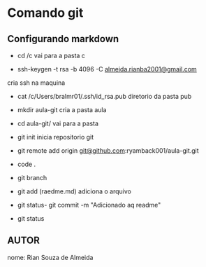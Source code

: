 # Comando git

## Configurando markdown
- cd /c 
vai para a pasta c

- ssh-keygen -t rsa -b 4096 -C almeida.rianba2001@gmail.com

cria ssh na maquina

- cat /c/Users/bralmr01/.ssh/id_rsa.pub
diretorio da pasta pub


- mkdir aula-git
cria a pasta aula

- cd aula-git/
vai para a pasta

- git init
inicia repositorio git

- git remote add origin git@github.com:ryamback001/aula-git.git

- code .

- git branch

- git add (raedme.md)  adiciona o arquivo

- git status- git commit -m "Adicionado aq readme"

- git status


## AUTOR
nome: Rian Souza de Almeida
